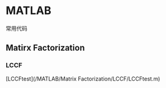 # MATLAB
常用代码
## Matirx Factorization
### LCCF
[LCCFtest](/MATLAB/Matrix Factorization/LCCF/LCCFtest.m)
